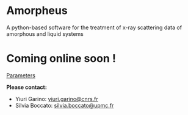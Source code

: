 # Amorpheus
A python-based software for the treatment of x-ray scattering data of amorphous and liquid systems

# Coming online soon !

[Parameters](https://github.com/Y1u/Test_Xray/blob/main/README.md#test_xray)

**Please contact:**
- Yiuri Garino: yiuri.garino@cnrs.fr 
- Silvia Boccato: silvia.boccato@upmc.fr
